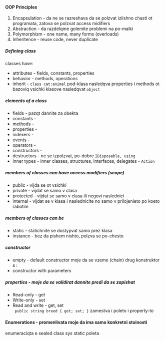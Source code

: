 #### OOP Principles
1. Encapsulation - da ne se razreshava da se polzvat izlishno chasti ot programata, zatova se polzvat access midifiers
2. Abstraction - da razdelqme golemite problemi na po-malki
3. Polymorphism - one name, many forms (overloads)
4. Inheritence - reuse code, never duplicate

##### Defining class
classes have:  
* attributes - fields, constants, properties    
* behavior - methods, operations
* inherit - ```class cat:animal``` pod-klasa nasledqva properties i methods ot bazoviq
vsichki klasove nasledqvat ```object```

##### elements of a class
* fields - pazqt dannite za obekta
* constants - 
* methods - 
* properties - 
* indexers -
* events - 
* operators - 
* constructors - 
* destructors - ne se izpolzvat, po-dobre ```IDisposable, using```
* inner types - inner classes, structures, interfaces, delegates - ```Action```

##### members of classes can have access modifiers (scope)
* public - vijda se ot vsichki
* private - vijdat se samo v clasa
* protected - vijdat se samo v clasa ili negovi naslednici
* internal - vijdat se v klasa i naslednicite no samo v prilojenieto po koeto rabotim

##### members of classes can be
* static - statichnite se dostypvat samo prez klasa
* instance - bez da pishem nishto, polzva se po-chesto

##### constructor
* empty - default constructor moje da se vzeme (chain) drug konstruktor s :
* constructor with parameters

##### properties - moje da se validirat dannite predi da se zapishat
* Read-only - get
* Write-only - set
* Read and write - get, set  
``` public string breed { get; set; }``` zamestva i poleto i property-to

#### Enumerations - promenlivata moje da ima samo konkretni stoinosti
enumeraciqta e sealed class sys static poleta

